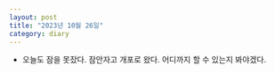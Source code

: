 ```yaml
---
layout: post
title: "2023년 10월 26일"
category: diary
---
```


- 오늘도 잠을 못잤다. 잠안자고 개포로 왔다. 어디까지 할 수 있는지 봐야겠다.